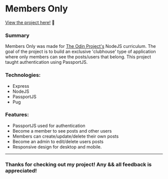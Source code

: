 # Members Only

<p><a href="https://kfig21.github.io/members_only/" target="_blank" rel="noopener noreferrer">View the project here!</a> 👀</p>


<h3>Summary</h3>
<p>Members Only was made for <a href="https://www.theodinproject.com/paths/full-stack-javascript/courses/nodejs/lessons/members-only" target="_blank" rel="noopener noreferrer">The Odin Project's</a> NodeJS curriculum. The goal of the project is to build an exclusive 'clubhouse' type of application where only members can see the posts/users that belong. This project taught authentication using PassportJS.</p>

 <h3>Technologies:</h3>
  <ul>
  <li>Express</li>
  <li>NodeJS</li>
  <li>PassportJS</li>
  <li>Pug</li>
 </ul>

 <h3>Features:</h3>
 <ul>
  <li>PassportJS used for authentication</li>
  <li>Become a member to see posts and other users</li>
  <li>Members can create/update/delete their own posts</li>
  <li>Become an admin to edit/delete users posts</li>
  <li>Responsive design for desktop and mobile.</li>
 </ul>
 
 ---

<h3>Thanks for checking out my project! Any && all feedback is appreciated!</h3>
